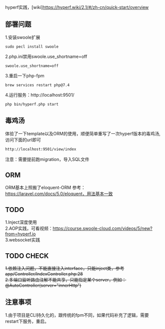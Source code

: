 hyperf实践，[wiki]https://hyperf.wiki/2.1/#/zh-cn/quick-start/overview


## 部署问题

1.安装swoole扩展
```
sudo pecl install swoole
```
2.php.ini禁用swoole.use_shortname=off
```
swoole.use_shortname=off
```
3.重启一下php-fpm
```
brew services restart php@7.4
```
4.运行服务：http://localhost:9501/
```
php bin/hyperf.php start
```

## 毒鸡汤

体验了一下template以及ORM的使用，顺便简单重写了一次hyperf版本的毒鸡汤,访问下面的url即可  

```bash
http://localhost:9501/view/index
```

注意：需要提前跑migration，导入SQL文件

## ORM 

ORM基本上照搬了eloquent-ORM 参考：https://laravel.com/docs/5.0/eloquent，用法基本一致

## TODO 

1.Inject深度使用  
2.AOP实践，可看视频：https://course.swoole-cloud.com/videos/5/new?from=hyperf.io  
3.websocket实践

## TODO CHECK

~~1.依赖注入问题，不能直接注入interface，只能inject类，参考app/Controller/IndexController.php:28~~  
~~2.多端口监听路由注解不能共享，只能指定某个server，例如：@AutoController(server="innerHttp")~~

## 注意事项

1.由于项目是CLI持久化的，跟传统的fpm不同，如果代码补充了逻辑，需要restart下服务，重启。